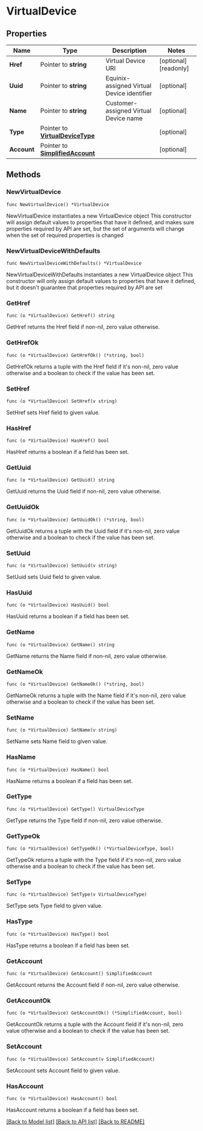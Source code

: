 # VirtualDevice

## Properties

Name | Type | Description | Notes
------------ | ------------- | ------------- | -------------
**Href** | Pointer to **string** | Virtual Device URI | [optional] [readonly] 
**Uuid** | Pointer to **string** | Equinix-assigned Virtual Device identifier | [optional] 
**Name** | Pointer to **string** | Customer-assigned Virtual Device name | [optional] 
**Type** | Pointer to [**VirtualDeviceType**](VirtualDeviceType.md) |  | [optional] 
**Account** | Pointer to [**SimplifiedAccount**](SimplifiedAccount.md) |  | [optional] 

## Methods

### NewVirtualDevice

`func NewVirtualDevice() *VirtualDevice`

NewVirtualDevice instantiates a new VirtualDevice object
This constructor will assign default values to properties that have it defined,
and makes sure properties required by API are set, but the set of arguments
will change when the set of required properties is changed

### NewVirtualDeviceWithDefaults

`func NewVirtualDeviceWithDefaults() *VirtualDevice`

NewVirtualDeviceWithDefaults instantiates a new VirtualDevice object
This constructor will only assign default values to properties that have it defined,
but it doesn't guarantee that properties required by API are set

### GetHref

`func (o *VirtualDevice) GetHref() string`

GetHref returns the Href field if non-nil, zero value otherwise.

### GetHrefOk

`func (o *VirtualDevice) GetHrefOk() (*string, bool)`

GetHrefOk returns a tuple with the Href field if it's non-nil, zero value otherwise
and a boolean to check if the value has been set.

### SetHref

`func (o *VirtualDevice) SetHref(v string)`

SetHref sets Href field to given value.

### HasHref

`func (o *VirtualDevice) HasHref() bool`

HasHref returns a boolean if a field has been set.

### GetUuid

`func (o *VirtualDevice) GetUuid() string`

GetUuid returns the Uuid field if non-nil, zero value otherwise.

### GetUuidOk

`func (o *VirtualDevice) GetUuidOk() (*string, bool)`

GetUuidOk returns a tuple with the Uuid field if it's non-nil, zero value otherwise
and a boolean to check if the value has been set.

### SetUuid

`func (o *VirtualDevice) SetUuid(v string)`

SetUuid sets Uuid field to given value.

### HasUuid

`func (o *VirtualDevice) HasUuid() bool`

HasUuid returns a boolean if a field has been set.

### GetName

`func (o *VirtualDevice) GetName() string`

GetName returns the Name field if non-nil, zero value otherwise.

### GetNameOk

`func (o *VirtualDevice) GetNameOk() (*string, bool)`

GetNameOk returns a tuple with the Name field if it's non-nil, zero value otherwise
and a boolean to check if the value has been set.

### SetName

`func (o *VirtualDevice) SetName(v string)`

SetName sets Name field to given value.

### HasName

`func (o *VirtualDevice) HasName() bool`

HasName returns a boolean if a field has been set.

### GetType

`func (o *VirtualDevice) GetType() VirtualDeviceType`

GetType returns the Type field if non-nil, zero value otherwise.

### GetTypeOk

`func (o *VirtualDevice) GetTypeOk() (*VirtualDeviceType, bool)`

GetTypeOk returns a tuple with the Type field if it's non-nil, zero value otherwise
and a boolean to check if the value has been set.

### SetType

`func (o *VirtualDevice) SetType(v VirtualDeviceType)`

SetType sets Type field to given value.

### HasType

`func (o *VirtualDevice) HasType() bool`

HasType returns a boolean if a field has been set.

### GetAccount

`func (o *VirtualDevice) GetAccount() SimplifiedAccount`

GetAccount returns the Account field if non-nil, zero value otherwise.

### GetAccountOk

`func (o *VirtualDevice) GetAccountOk() (*SimplifiedAccount, bool)`

GetAccountOk returns a tuple with the Account field if it's non-nil, zero value otherwise
and a boolean to check if the value has been set.

### SetAccount

`func (o *VirtualDevice) SetAccount(v SimplifiedAccount)`

SetAccount sets Account field to given value.

### HasAccount

`func (o *VirtualDevice) HasAccount() bool`

HasAccount returns a boolean if a field has been set.


[[Back to Model list]](../README.md#documentation-for-models) [[Back to API list]](../README.md#documentation-for-api-endpoints) [[Back to README]](../README.md)



